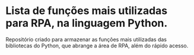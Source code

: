# Lista de funções mais utilizadas para RPA, na linguagem Python.

Repositório criado para armazenar as funções mais utilizadas das bibliotecas do Python, que abrange a área de RPA, além do rápido acesso.
